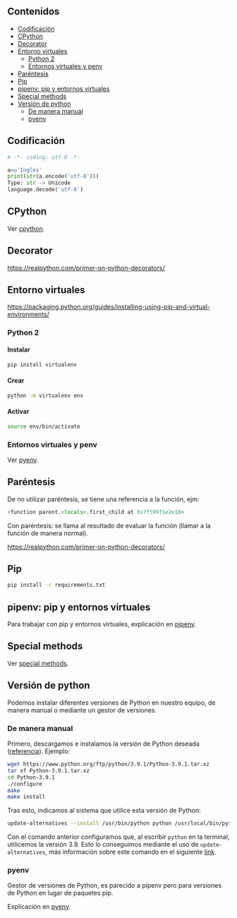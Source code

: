 ## Contenidos

- [Codificación](#codificación)
- [CPython](#cpython)
- [Decorator](#decorator)
- [Entorno virtuales](#entorno-virtuales)
  - [Python 2](#python-2)
  - [Entornos virtuales y penv](#entornos-virtuales-y-penv)
- [Paréntesis](#paréntesis)
- [Pip](#pip)
- [pipenv: pip y entornos virtuales](#pipenv-pip-y-entornos-virtuales)
- [Special methods](#special-methods)
- [Versión de python](#versión-de-python)
  - [De manera manual](#de-manera-manual)
  - [pyenv](#pyenv)

## Codificación

```python
# -*- coding: utf-8 -*-    
```

```python
a=u'Inglés'
print(str(a.encode('utf-8')))
Type: str -> Unicode
language.decode('utf-8')
```

## CPython

Ver [cpython](cpython.md).

## Decorator

https://realpython.com/primer-on-python-decorators/

## Entorno virtuales

https://packaging.python.org/guides/installing-using-pip-and-virtual-environments/

### Python 2

#### Instalar

```bash
pip install virtualenv
```

#### Crear

```bash
python -m virtualenv env
```

#### Activar

```bash
source env/bin/activate
```
### Entornos virtuales y penv

Ver [pyenv](pyenv.md).

## Paréntesis

De no utilizar paréntesis, se tiene una referencia a la función, ejm:

```python
<function parent.<locals>.first_child at 0x7f599f1e2e18>
```

Con paréntesis: se llama al resultado de evaluar la función (llamar a la función de manera normal).

https://realpython.com/primer-on-python-decorators/

## Pip

```bash
pip install -r requirements.txt
```

## pipenv: pip y entornos virtuales

Para trabajar con pip y entornos virtuales, explicación en [pipenv](pipenv.md).

## Special methods

Ver [special methods](special-methods.md).


## Versión de python

Podemos instalar diferentes versiones de Python en nuestro equipo, de manera manual o mediante un gestor de versiones.

### De manera manual

Primero, descargamos e instalamos la versión de Python deseada ([referencia](https://exitcode0.net/debian-10-how-to-upgrade-python-3-7-to-python-3-9/)). Ejemplo:

```bash
wget https://www.python.org/ftp/python/3.9.1/Python-3.9.1.tar.xz
tar xf Python-3.9.1.tar.xz
cd Python-3.9.1
./configure
make
make install 
```

Tras esto, indicamos al sistema que utilice esta versión de Python:

```bash
update-alternatives --install /usr/bin/python python /usr/local/bin/python3.9 10
```

Con el comando anterior configuramos que, al escribir `python` en la terminal, utilicemos la versión 3.9. Esto lo conseguimos mediante el uso de `update-alternatives`, más información sobre este comando en el siguiente [link](https://linuxhint.com/update_alternatives_ubuntu/).

### pyenv

Gestor de versiones de Python, es parecido a pipenv pero para versiones de Python en lugar de paquetes pip.

Explicación en [pyenv](pyenv.md).

